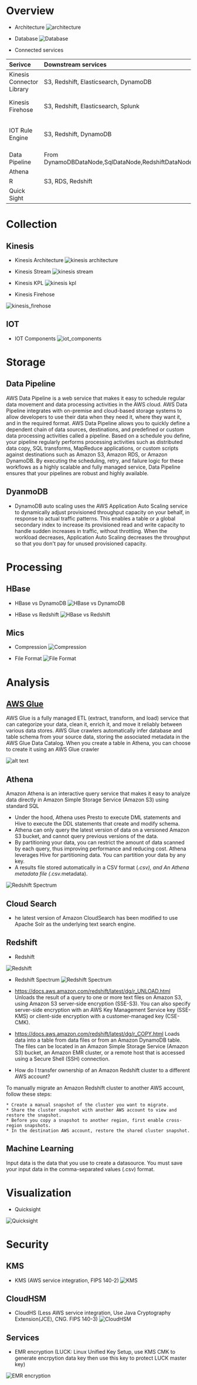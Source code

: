 # Overview
* Architecture
![architecture](images/architecture/architecture.png)

* Database
![Database](images/architecture/database.png)

* Connected services

| Serivce | Downstream services    | Note | 
| :--- | :-------------------------- | :--- | 
| Kinesis Connector Library  | S3, Redshift, Elasticsearch, DynamoDB |  Data store only | 
| Kinesis Firehose  |S3, Redshift, Elasticsearch, Splunk |  Data store only | 
| IOT Rule Engine  | S3, Redshift, DynamoDB  | Data store or stream  | 
| Data Pipeline  |From DynamoDBDataNode,SqlDataNode,RedshiftDataNode,S3DataNode   |   | 
| Athena  |  |   | 
| R | S3, RDS, Redshift   |  | 
| Quick Sight  |  |   | 

# Collection
## Kinesis
* Kinesis Architecture
![kinesis architecture](images/architecture/kinesis_architecture.png)

* Kinesis Stream
![kinesis stream](images/architecture/kinesis_stream.png)

* Kinesis KPL
![kinesis kpl](images/architecture/kinesis_kpl.png)

* Kinesis Firehose

![kinesis_firehose](images/architecture/kinesis_firehose.png)


## IOT
* IOT Components
![iot_components](images/architecture/iot_components.png)

# Storage
## Data Pipeline

AWS Data Pipeline is a web service that makes it easy to schedule regular data movement and data processing activities in the AWS cloud. AWS Data Pipeline integrates with on-premise and cloud-based storage systems to allow developers to use their data when they need it, where they want it, and in the required format. AWS Data Pipeline allows you to quickly define a dependent chain of data sources, destinations, and predefined or custom data processing activities called a pipeline. Based on a schedule you define, your pipeline regularly performs processing activities such as distributed data copy, SQL transforms, MapReduce applications, or custom scripts against destinations such as Amazon S3, Amazon RDS, or Amazon DynamoDB. By executing the scheduling, retry, and failure logic for these workflows as a highly scalable and fully managed service, Data Pipeline ensures that your pipelines are robust and highly available.


## DyanmoDB
* DynamoDB auto scaling uses the AWS Application Auto Scaling service to dynamically adjust provisioned throughput capacity on your behalf, in response to actual traffic patterns. This enables a table or a global secondary index to increase its provisioned read and write capacity to handle sudden increases in traffic, without throttling. When the workload decreases, Application Auto Scaling decreases the throughput so that you don't pay for unused provisioned capacity.

# Processing

## HBase
* HBase vs DynamoDB
![HBase vs DynamoDB ](images/architecture/hbase_dynamodb.png)

* HBase vs Redshift
![HBase vs Redshift ](images/architecture/hbase_redshift.png)

## Mics
* Compression
![Compression](images/architecture/compression.png)

* File Format
![ File Format](images/architecture/format.png)
# Analysis
## [AWS Glue](https://docs.aws.amazon.com/glue/latest/dg/what-is-glue.html)
AWS Glue is a fully managed ETL (extract, transform, and load) service that can categorize your data,
clean it, enrich it, and move it reliably between various data stores. AWS Glue crawlers automatically
infer database and table schema from your source data, storing the associated metadata in the AWS Glue
Data Catalog. When you create a table in Athena, you can choose to create it using an AWS Glue crawler

![alt text](images/architecture/glue_architecture.png)


## Athena
Amazon Athena is an interactive query service that makes it easy to analyze data directly in Amazon Simple Storage Service (Amazon S3) using standard SQL


* Under the hood, Athena uses Presto to execute DML statements and Hive to execute the DDL statements that create and modify schema.
* Athena can only query the latest version of data on a versioned Amazon S3 bucket, and cannot query previous versions of the data.
* By partitioning your data, you can restrict the amount of data scanned by each query, thus improving  performance and reducing cost. Athena leverages Hive for partitioning data. You can partition your data by any key.
* A results file stored automatically in a CSV format (*.csv), and An Athena metadata file (*.csv.metadata).



![Redshift Spectrum](images/architecture/athena_redshift_spectrum.png)



## Cloud Search
* he latest version of Amazon CloudSearch has been modified to use Apache Solr as the underlying text search engine.

## Redshift
* Redshift

![Redshift](images/architecture/redshift.png)

* Redshift Spectrum
![Redshift Spectrum](images/architecture/redshift_spectrum.png)

* https://docs.aws.amazon.com/redshift/latest/dg/r_UNLOAD.html
Unloads the result of a query to one or more text files on Amazon S3, using Amazon S3 server-side encryption (SSE-S3). You can also specify server-side encryption with an AWS Key Management Service key (SSE-KMS) or client-side encryption with a customer-managed key (CSE-CMK).

* https://docs.aws.amazon.com/redshift/latest/dg/r_COPY.html
Loads data into a table from data files or from an Amazon DynamoDB table. The files can be located in an Amazon Simple Storage Service (Amazon S3) bucket, an Amazon EMR cluster, or a remote host that is accessed using a Secure Shell (SSH) connection.

* How do I transfer ownership of an Amazon Redshift cluster to a different AWS account?

To manually migrate an Amazon Redshift cluster to another AWS account, follow these steps:

    * Create a manual snapshot of the cluster you want to migrate.
    * Share the cluster snapshot with another AWS account to view and restore the snapshot.
    * Before you copy a snapshot to another region, first enable cross-region snapshots.
    * In the destination AWS account, restore the shared cluster snapshot.
    
## Machine Learning

Input data is the data that you use to create a datasource. You must save your input data in the comma-separated values (.csv) format.
# Visualization
* Quicksight

![Quicksight](images/architecture/quicksight.png)

# Security
## KMS
* KMS (AWS service integration, FIPS 140-2)
![KMS](images/architecture/kms.png)

## CloudHSM
* CloudHS (Less AWS service integration, Use Java Cryptography Extension(JCE), CNG.  FIPS 140-3)
![CloudHSM](images/architecture/cloudhsm.png)

## Services
* EMR encryption (LUCK: Linux Unified Key Setup, use KMS CMK to generate encrpytion data key then use this key to protect LUCK master key)

![EMR encryption](images/architecture/emr_encryption.png)
